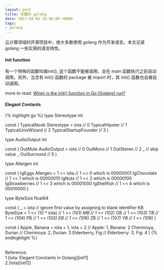 ```yaml
---
layout: post
title: 优雅的 golang
date: 2017-04-03 18:00:00 +0800
tags:
- golang
---
```


云计算领域的开源项目中，绝大多数使用 golang 作为开发语言。本文记录 golang 一些实用的语言特性。

<h4>Init function</h4>

有一个特殊的函数叫做init(), 这个函数不能被调用，会在 main 函数执行之前自动调用，另外，当含有 init() 函数的 package 被 import 时，其 init() 函数也会被自动调用。

more to read: [When is the init() function in Go (Golang) run?][ref3]

<h4>Elegant Contants</h4>

{% highlight go %}
type Stereotype int

const (
    TypicalNoob Stereotype = iota // 0
    TypicalHipster                // 1
    TypicalUnixWizard             // 2
    TypicalStartupFounder         // 3
)

type AudioOutput int

const (
    OutMute AudioOutput = iota // 0
    OutMono                    // 1
    OutStereo                  // 2
    _                          // skip value
    _
    OutSurround                // 5
)

type Allergen int

const (
    IgEggs Allergen = 1 << iota // 1 << 0 which is 00000001
    IgChocolate                         // 1 << 1 which is 00000010
    IgNuts                              // 1 << 2 which is 00000100
    IgStrawberries                      // 1 << 3 which is 00001000
    IgShellfish                         // 1 << 4 which is 00010000
)

type ByteSize float64

const (
    _           = iota             // ignore first value by assigning to blank identifier
    KB ByteSize = 1 << (10 * iota) // 1 << (10*1)
    MB                             // 1 << (10*2)
    GB                             // 1 << (10*3)
    TB                             // 1 << (10*4)
    PB                             // 1 << (10*5)
    EB                             // 1 << (10*6)
    ZB                             // 1 << (10*7)
    YB                             // 1 << (10*8)
)

const (
    Apple, Banana = iota + 1, iota + 2  // Apple:      1, Banana: 2
    Cherimoya, Durian                   // Cherimoya:  2, Durian: 3
    Elderberry, Fig                     // Elderberry: 3, Fig:    4
)
{% endhighlight %}

<br>
<span class="post-meta">
Reference:
</span>
<br>
<span class="post-meta">
1 [iota: Elegant Constants in Golang][ref1]<br>
2 [Iota][ref2]
</span>

[ref1]: https://splice.com/blog/iota-elegant-constants-golang/
[ref2]: https://github.com/golang/go/wiki/Iota
[ref3]: http://stackoverflow.com/questions/24790175/when-is-the-init-function-in-go-golang-run
